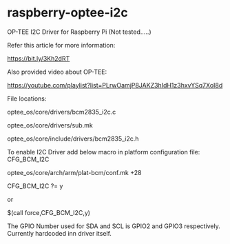 # raspberry-optee-i2c
OP-TEE I2C Driver for Raspberry Pi (Not tested.....)

Refer this article for more information:

https://bit.ly/3Kh2dRT

Also provided video about OP-TEE:

https://youtube.com/playlist?list=PLrwOamjP8JAKZ3hIdH1z3hxvYSq7XoI8d

File locations:

optee_os/core/drivers/bcm2835_i2c.c

optee_os/core/drivers/sub.mk

optee_os/core/include/drivers/bcm2835_i2c.h

To enable I2C Driver add below macro in platform configuration file:
CFG_BCM_I2C

optee_os/core/arch/arm/plat-bcm/conf.mk +28

CFG_BCM_I2C ?= y

or

$(call force,CFG_BCM_I2C,y)


The GPIO Number used for SDA and SCL is GPIO2 and GPIO3 respectively. Currently hardcoded inn driver itself.


